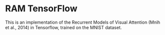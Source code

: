 # RAM TensorFlow

This is an implementation of the Recurrent Models of Visual Attention (Mnih et al., 2014) in Tensorflow, trained on the MNIST dataset.


